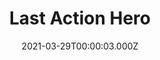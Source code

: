 ---
title: "Last Action Hero"
year: 1993
date: 2021-03-29T00:00:03.000Z
permalink: /almanac/movies/2021-03-29-last-action-hero/index.html
link: https://letterboxd.com/rknightuk/film/last-action-hero/
rating: 3
---